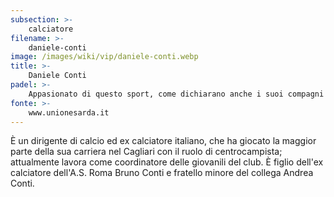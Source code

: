 ```yaml
---
subsection: >-
    calciatore
filename: >-
    daniele-conti
image: /images/wiki/vip/daniele-conti.webp
title: >-
    Daniele Conti
padel: >-
    Appasionato di questo sport, come dichiarano anche i suoi compagni e colleghi, gioca spesso in Sardegna dove vive. Ha preso parte a diverse iniziative solidali come il Gilette Padel Vip Cup tenutosi a Sabaudia nel 2019.
fonte: >-
    www.unionesarda.it
---
```

È un dirigente di calcio ed ex calciatore italiano, che ha giocato la maggior parte della sua carriera nel Cagliari con il ruolo di centrocampista; attualmente lavora come coordinatore delle giovanili del club. È figlio dell'ex calciatore dell'A.S. Roma Bruno Conti e fratello minore del collega Andrea Conti.
